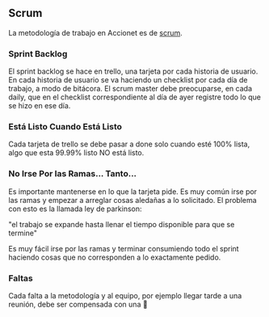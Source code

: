 ## Scrum

  La metodología de trabajo en Accionet es de [scrum](https://www.scrum.org/resources/what-is-scrum).

### Sprint Backlog

  El sprint backlog se hace en trello, una tarjeta por cada historia de usuario. En cada historia de usuario se va haciendo un checklist por cada día de trabajo, a modo de bitácora. El scrum master debe preocuparse, en cada daily, que en el checklist correspondiente al día de ayer registre todo lo que se hizo en ese día.  


### Está Listo Cuando Está Listo

Cada tarjeta de trello se debe pasar a done solo cuando esté 100% lista, algo que esta 99.99% listo NO está listo.

### No Irse Por las Ramas... Tanto...

Es importante mantenerse en lo que la tarjeta pide. Es muy común irse por las ramas y empezar a arreglar cosas aledañas a lo solicitado. El problema con esto es la llamada ley de parkinson:

"el trabajo se expande hasta llenar el tiempo disponible para que se termine"

Es muy fácil irse por las ramas y terminar consumiendo todo el sprint haciendo cosas que no corresponden a lo exactamente pedido.

### Faltas


Cada falta a la metodología y al equipo, por ejemplo llegar tarde a una reunión, debe ser compensada con una :beer: 

